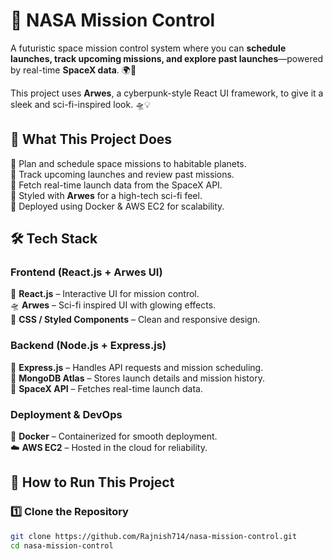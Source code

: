 # 🚀 NASA Mission Control  

A futuristic space mission control system where you can **schedule launches, track upcoming missions, and explore past launches**—powered by real-time **SpaceX data**. 🌍🚀  

This project uses **Arwes**, a cyberpunk-style React UI framework, to give it a sleek and sci-fi-inspired look. 🛸💡  

## 🌟 What This Project Does  
🔹 Plan and schedule space missions to habitable planets.  
🔹 Track upcoming launches and review past missions.  
🔹 Fetch real-time launch data from the SpaceX API.  
🔹 Styled with **Arwes** for a high-tech sci-fi feel.  
🔹 Deployed using Docker & AWS EC2 for scalability.  

## 🛠 Tech Stack  

### **Frontend (React.js + Arwes UI)**  
🎨 **React.js** – Interactive UI for mission control.  
🛸 **Arwes** – Sci-fi inspired UI with glowing effects.  
💅 **CSS / Styled Components** – Clean and responsive design.  

### **Backend (Node.js + Express.js)**  
🔗 **Express.js** – Handles API requests and mission scheduling.  
🚀 **MongoDB Atlas** – Stores launch details and mission history.  
📡 **SpaceX API** – Fetches real-time launch data.  

### **Deployment & DevOps**  
🐳 **Docker** – Containerized for smooth deployment.  
☁️ **AWS EC2** – Hosted in the cloud for reliability.  

## 🚀 How to Run This Project  

### **1️⃣ Clone the Repository**  
```sh
git clone https://github.com/Rajnish714/nasa-mission-control.git
cd nasa-mission-control
